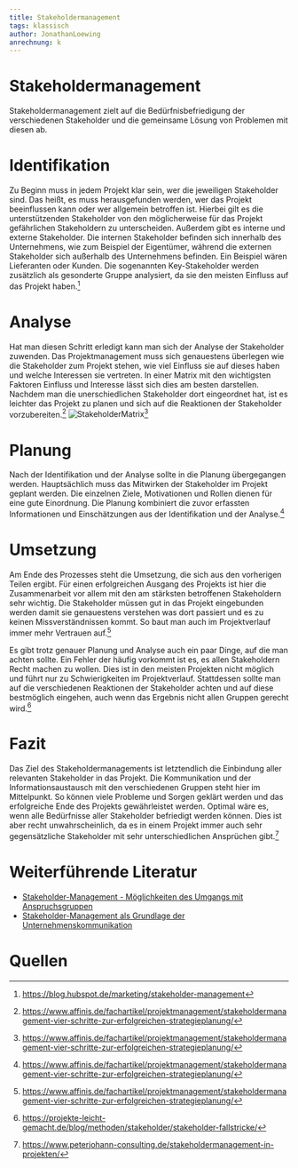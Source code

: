 ```yaml
---
title: Stakeholdermanagement
tags: klassisch
author: JonathanLoewing
anrechnung: k
---
```

# Stakeholdermanagement
Stakeholdermanagement zielt auf die Bedürfnisbefriedigung der verschiedenen Stakeholder und die gemeinsame Lösung von Problemen mit diesen ab.

# Identifikation
Zu Beginn muss in jedem Projekt klar sein, wer die jeweiligen Stakeholder sind. 
Das heißt, es muss herausgefunden werden, wer das Projekt beeinflussen kann oder wer allgemein betroffen ist. 
Hierbei gilt es die unterstützenden Stakeholder von den möglicherweise für das Projekt gefährlichen Stakeholdern zu unterscheiden. Außerdem gibt es interne und externe 
Stakeholder. 
Die internen Stakeholder befinden sich innerhalb des Unternehmens, wie zum Beispiel der Eigentümer, während die externen Stakeholder sich außerhalb des Unternehmens befinden. 
Ein Beispiel wären Lieferanten oder Kunden. Die sogenannten Key-Stakeholder werden zusätzlich als gesonderte Gruppe analysiert, da sie den meisten Einfluss auf das Projekt haben.[^4] 

# Analyse
Hat man diesen Schritt erledigt kann man sich der Analyse der Stakeholder zuwenden. Das Projektmanagement muss sich genauestens überlegen wie die Stakeholder zum Projekt
stehen, wie viel Einfluss sie auf dieses haben und welche Interessen sie vertreten. In einer Matrix mit den wichtigsten Faktoren Einfluss und Interesse lässt sich dies am 
besten darstellen. Nachdem man die unerschiedlichen Stakeholder dort eingeordnet hat, ist es leichter das Projekt zu planen und sich auf die Reaktionen der Stakeholder vorzubereiten.[^3]
![StakeholderMatrix](https://user-images.githubusercontent.com/92984271/142934621-3e0e289f-0b86-47f0-a6cc-fc8397af9f02.png)[^3]

# Planung
Nach der Identifikation und der Analyse sollte in die Planung übergegangen werden. Hauptsächlich muss das Mitwirken der Stakeholder im Projekt geplant werden. Die 
einzelnen Ziele, Motivationen und Rollen dienen für eine gute Einordnung. Die Planung kombiniert die zuvor erfassten Informationen und Einschätzungen aus der Identifikation 
und der Analyse.[^3]

# Umsetzung
Am Ende des Prozesses steht die Umsetzung, die sich aus den vorherigen Teilen ergibt. Für einen erfolgreichen Ausgang des Projekts ist hier die Zusammenarbeit 
vor allem mit den am stärksten betroffenen Stakeholdern sehr wichtig. Die  Stakeholder müssen gut in das Projekt eingebunden werden damit sie genauestens verstehen was dort 
passiert und es zu keinen Missverständnissen kommt. So baut man auch im Projektverlauf immer mehr Vertrauen auf.[^3]

Es gibt trotz genauer Planung und Analyse auch ein paar Dinge, auf die man achten sollte. Ein Fehler der häufig vorkommt ist es, es allen Stakeholdern Recht machen zu wollen. 
Dies ist in den meisten Projekten nicht möglich und führt nur zu Schwierigkeiten im Projektverlauf. Stattdessen sollte man auf die verschiedenen Reaktionen der Stakeholder 
achten und auf diese bestmöglich eingehen, auch wenn das Ergebnis nicht allen Gruppen gerecht wird.[^5]

# Fazit
Das Ziel des Stakeholdermanagements ist letztendlich die Einbindung aller relevanten Stakeholder in das Projekt. Die Kommunikation und der Informationsaustausch mit den
verschiedenen Gruppen steht hier im Mittelpunkt. So können viele Probleme und Sorgen geklärt werden und das erfolgreiche Ende des Projekts gewährleistet werden. Optimal wäre
es, wenn alle Bedürfnisse aller Stakeholder befriedigt werden können. Dies ist aber recht unwahrscheinlich, da es in einem Projekt immer auch sehr gegensätzliche Stakeholder 
mit sehr unterschiedlichen Ansprüchen gibt.[^1]

# Weiterführende Literatur

* [Stakeholder-Management - Möglichkeiten des Umgangs mit Anspruchsgruppen](https://www.ssoar.info/ssoar/handle/document/36221)
* [Stakeholder-Management als Grundlage der Unternehmenskommunikation](https://link.springer.com/chapter/10.1007/978-3-8349-9164-5_3)

# Quellen

[^1]: https://www.peterjohann-consulting.de/stakeholdermanagement-in-projekten/
[^2]: http://projektmanagement-definitionen.de/glossar/stakeholdermanagement/
[^3]: https://www.affinis.de/fachartikel/projektmanagement/stakeholdermanagement-vier-schritte-zur-erfolgreichen-strategieplanung/
[^4]: https://blog.hubspot.de/marketing/stakeholder-management
[^5]: https://projekte-leicht-gemacht.de/blog/methoden/stakeholder/stakeholder-fallstricke/

